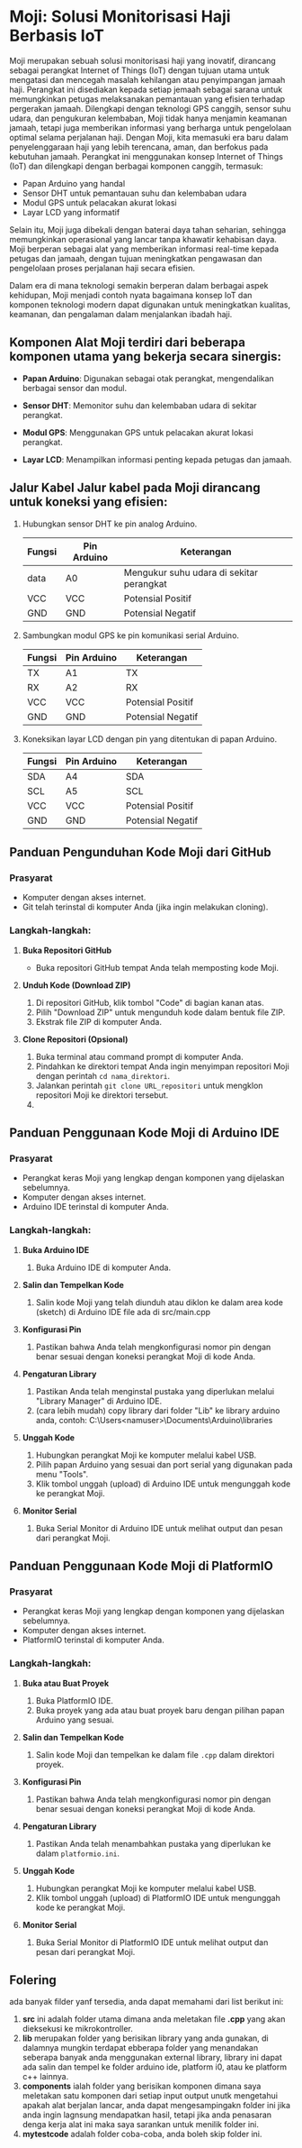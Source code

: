 # Moji: Solusi Monitorisasi Haji Berbasis IoT

Moji merupakan sebuah solusi monitorisasi haji yang inovatif, dirancang sebagai perangkat Internet of Things (IoT) dengan tujuan utama untuk mengatasi dan mencegah masalah kehilangan atau penyimpangan jamaah haji. Perangkat ini disediakan kepada setiap jemaah sebagai sarana untuk memungkinkan petugas melaksanakan pemantauan yang efisien terhadap pergerakan jamaah. Dilengkapi dengan teknologi GPS canggih, sensor suhu udara, dan pengukuran kelembaban, Moji tidak hanya menjamin keamanan jamaah, tetapi juga memberikan informasi yang berharga untuk pengelolaan optimal selama perjalanan haji. Dengan Moji, kita memasuki era baru dalam penyelenggaraan haji yang lebih terencana, aman, dan berfokus pada kebutuhan jamaah. Perangkat ini menggunakan konsep Internet of Things (IoT) dan dilengkapi dengan berbagai komponen canggih, termasuk:

- Papan Arduino yang handal
- Sensor DHT untuk pemantauan suhu dan kelembaban udara
- Modul GPS untuk pelacakan akurat lokasi
- Layar LCD yang informatif

Selain itu, Moji juga dibekali dengan baterai daya tahan seharian, sehingga memungkinkan operasional yang lancar tanpa khawatir kehabisan daya. Moji berperan sebagai alat yang memberikan informasi real-time kepada petugas dan jamaah, dengan tujuan meningkatkan pengawasan dan pengelolaan proses perjalanan haji secara efisien.

Dalam era di mana teknologi semakin berperan dalam berbagai aspek kehidupan, Moji menjadi contoh nyata bagaimana konsep IoT dan komponen teknologi modern dapat digunakan untuk meningkatkan kualitas, keamanan, dan pengalaman dalam menjalankan ibadah haji.

## Komponen Alat Moji terdiri dari beberapa komponen utama yang bekerja secara sinergis:

- **Papan Arduino**: Digunakan sebagai otak perangkat, mengendalikan berbagai sensor dan modul.

- **Sensor DHT**: Memonitor suhu dan kelembaban udara di sekitar perangkat.

- **Modul GPS**: Menggunakan GPS untuk pelacakan akurat lokasi perangkat.

- **Layar LCD**: Menampilkan informasi penting kepada petugas dan jamaah.

## Jalur Kabel Jalur kabel pada Moji dirancang untuk koneksi yang efisien:

1. Hubungkan sensor DHT ke pin analog Arduino.

   | Fungsi | Pin Arduino | Keterangan                               |
   | ------ | ----------- | ---------------------------------------- |
   | data   | A0          | Mengukur suhu udara di sekitar perangkat |
   | VCC    | VCC         | Potensial Positif                        |
   | GND    | GND         | Potensial Negatif                        |

2. Sambungkan modul GPS ke pin komunikasi serial Arduino.

   | Fungsi | Pin Arduino | Keterangan        |
   | ------ | ----------- | ----------------- |
   | TX     | A1          | TX                |
   | RX     | A2          | RX                |
   | VCC    | VCC         | Potensial Positif |
   | GND    | GND         | Potensial Negatif |

3. Koneksikan layar LCD dengan pin yang ditentukan di papan Arduino.

   | Fungsi | Pin Arduino | Keterangan        |
   | ------ | ----------- | ----------------- |
   | SDA    | A4          | SDA               |
   | SCL    | A5          | SCL               |
   | VCC    | VCC         | Potensial Positif |
   | GND    | GND         | Potensial Negatif |

## Panduan Pengunduhan Kode Moji dari GitHub

### Prasyarat

- Komputer dengan akses internet.
- Git telah terinstal di komputer Anda (jika ingin melakukan cloning).

### Langkah-langkah:

1. **Buka Repositori GitHub**

   - Buka repositori GitHub tempat Anda telah memposting kode Moji.

2. **Unduh Kode (Download ZIP)**

   1. Di repositori GitHub, klik tombol "Code" di bagian kanan atas.
   2. Pilih "Download ZIP" untuk mengunduh kode dalam bentuk file ZIP.
   3. Ekstrak file ZIP di komputer Anda.

3. **Clone Repositori (Opsional)**

   1. Buka terminal atau command prompt di komputer Anda.
   2. Pindahkan ke direktori tempat Anda ingin menyimpan repositori Moji dengan perintah `cd nama_direktori`.
   3. Jalankan perintah `git clone URL_repositori` untuk mengklon repositori Moji ke direktori tersebut.
   4.

## Panduan Penggunaan Kode Moji di Arduino IDE

### Prasyarat

- Perangkat keras Moji yang lengkap dengan komponen yang dijelaskan sebelumnya.
- Komputer dengan akses internet.
- Arduino IDE terinstal di komputer Anda.

### Langkah-langkah:

1. **Buka Arduino IDE**

   1. Buka Arduino IDE di komputer Anda.

2. **Salin dan Tempelkan Kode**

   1. Salin kode Moji yang telah diunduh atau diklon ke dalam area kode (sketch) di Arduino IDE file ada di src/main.cpp

3. **Konfigurasi Pin**

   1. Pastikan bahwa Anda telah mengkonfigurasi nomor pin dengan benar sesuai dengan koneksi perangkat Moji di kode Anda.

4. **Pengaturan Library**

   1. Pastikan Anda telah menginstal pustaka yang diperlukan melalui "Library Manager" di Arduino IDE.
   2. (cara lebih mudah) copy library dari folder "Lib" ke library arduino anda, contoh: C:\Users\<namuser>\Documents\Arduino\libraries

5. **Unggah Kode**

   1. Hubungkan perangkat Moji ke komputer melalui kabel USB.
   2. Pilih papan Arduino yang sesuai dan port serial yang digunakan pada menu "Tools".
   3. Klik tombol unggah (upload) di Arduino IDE untuk mengunggah kode ke perangkat Moji.

6. **Monitor Serial**

   1. Buka Serial Monitor di Arduino IDE untuk melihat output dan pesan dari perangkat Moji.

## Panduan Penggunaan Kode Moji di PlatformIO

### Prasyarat

- Perangkat keras Moji yang lengkap dengan komponen yang dijelaskan sebelumnya.
- Komputer dengan akses internet.
- PlatformIO terinstal di komputer Anda.

### Langkah-langkah:

1. **Buka atau Buat Proyek**

   1. Buka PlatformIO IDE.
   2. Buka proyek yang ada atau buat proyek baru dengan pilihan papan Arduino yang sesuai.

2. **Salin dan Tempelkan Kode**

   1. Salin kode Moji dan tempelkan ke dalam file `.cpp` dalam direktori proyek.

3. **Konfigurasi Pin**

   1. Pastikan bahwa Anda telah mengkonfigurasi nomor pin dengan benar sesuai dengan koneksi perangkat Moji di kode Anda.

4. **Pengaturan Library**

   1. Pastikan Anda telah menambahkan pustaka yang diperlukan ke dalam `platformio.ini`.

5. **Unggah Kode**

   1. Hubungkan perangkat Moji ke komputer melalui kabel USB.
   2. Klik tombol unggah (upload) di PlatformIO IDE untuk mengunggah kode ke perangkat Moji.

6. **Monitor Serial**

   1. Buka Serial Monitor di PlatformIO IDE untuk melihat output dan pesan dari perangkat Moji.

## Folering

ada banyak filder yanf tersedia, anda dapat memahami dari list berikut ini:

1. **src**
   ini adalah folder utama dimana anda meletakan file **.cpp** yang akan dieksekusi ke mikrokontroller.
2. **lib**
   merupakan folder yang berisikan library yang anda gunakan, di dalamnya mungkin terdapat ebberapa folder yang menandakan seberapa banyak anda menggunakan external library, library ini dapat ada salin dan tempel ke folder arduino ide, platform i0, atau ke platform c++ lainnya.
3. **components**
   ialah folder yang berisikan komponen dimana saya meletakan satu komponen dari setiap input output unutk mengetahui apakah alat berjalan lancar, anda dapat mengesampingakn folder ini jika anda ingin lagnsung mendapatkan hasil, tetapi jika anda penasaran denga kerja alat ini maka saya sarankan untuk menilik folder ini.
4. **mytestcode**
   adalah folder coba-coba, anda boleh skip folder ini.
